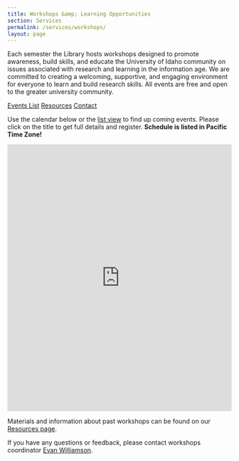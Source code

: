 ```yaml
---
title: Workshops &amp; Learning Opportunities
section: Services
permalink: /services/workshops/
layout: page
---
```


Each semester the Library hosts workshops designed to promote awareness, build skills, and educate the University of Idaho community on issues associated with research and learning in the information age. 
We are committed to creating a welcoming, supportive, and engaging environment for everyone to learn and build research skills. All events are free and open to the greater university community.
	
<div class="text-center align-content-center mb-3">
	<a href="https://libcal.uidaho.edu/calendar/workshops/" class="btn btn-outline-pride-gold btn-sm m-1">
		<span class="fas fa-calendar"></span> Events List</a>
	<a href="{{ '/services/workshops/resources.html' | relative_url }}" class="btn btn-outline-pride-gold btn-sm m-1">
		<span class="fas fa-file"></span> Resources</a>
	<a href="mailto:ewilliamson@uidaho.edu" class="btn btn-outline-pride-gold btn-sm m-1">
		<span class="fas fa-user"></span> Contact</a>
</div>
	
Use the calendar below or the <a href="https://libcal.uidaho.edu/calendar/workshops/">list view</a> to find up coming events. 
Please click on the title to get full details and register. 
**Schedule is listed in Pacific Time Zone!**

<div>
	<iframe src="https://api3.libcal.com/embed_calendar.php?iid=3479&cal_id=4884&w=800&h=600&dv=month&st=0&we=1&hl=prev%2Cnext%20today&hc=title&hr=basicWeek%20agendaDay%2CagendaWeek%2Cmonth&hd=dddd%2C%20MMM%20D%2C%20YYYY&hw=MMMM%20D&hm=MMMM%20YYYY&cd=dddd%20M%2FD&cw=ddd%20M%2FD&cm=ddd&ta=h(%3Amm)a&td=h(%3Amm)a&tm=h(%3Amm)a&fh=08%3A00%3A00&mi=00%3A00%3A00&ma=24%3A00%3A00&ts=00%3A30%3A00&eo=0&el=4&hf=1&sp=1&c1=%23000000&c2=%23000000&c3=%23F3F3F3&c4=%23D0D0D0&c5=%23000000&audience=&cam=&cat=&tar=0&set=0" width="800" height="600" style="border-width:0; max-width: 100%;" frameborder="0" scrolling="auto"></iframe>
</div>

Materials and information about past workshops can be found on our <a href="{{ '/services/workshops/resources.html' | relative_url }}">Resources page</a>.

If you have any questions or feedback, please contact workshops coordinator <a href="mailto:ewilliamson@uidaho.edu">Evan Williamson</a>.
